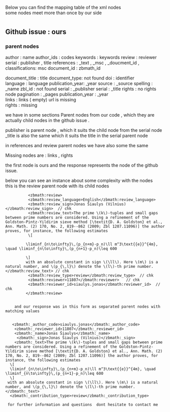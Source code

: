 Below you can find the mapping table  of the xml nodes   
some nodes meet more than once by our side   
# 

  
## Github issue : ours 


### parent nodes     
author       : name
author_ids   : codes
keywords     : keywords
review       : reviewer 
serial       : publisher , title 
references   : _text , _msc , _doucment_id , 
classifications: msc
document_id  : zbmath_id 

document_title : title
document_type: not found 
doi          : identifier  
language     : language 
publication_year: _year
source       : _source
spelling     : _name
zbl_id       :  not found 
serial       :  _publisher
serial       : _title
rights       : no rights node 
pagination   : _pages 
publication_year : _year  
links        : links ( empty) url is missing     
rights       : missing 


we have in some sections
Parent nodes from our code , which they are actually child nodes in the github issue .

publisher is parent node , which it suits the child node from
the serial node
_title is also the same which it suits the title in the serial parent node

in references and review parent nodes we have also some the same   


Missing nodes are : links , rights  
  
the first node is ours and the response represents the  node of the github issue.   

below you can see an instance about some complexity with the nodes    
this is the review parent node with its child nodes  
  
              <zbmath:review>
              <zbmath:review_language>English</zbmath:review_language>
              <zbmath:review_sign>Jonas Šiaulys (Vilnius)</zbmath:review_sign>  // chk 
              <zbmath:review_text>The prime \(k\)-tuples and small gaps between prime numbers are considered. Using a refinement of the Goldston-Pintz-Yildirim sieve method [\textit{D. A. Goldston} et al., Ann. Math. (2) 170, No. 2, 819--862 (2009; Zbl 1207.11096)] the author proves, for instance, the following estimates 
              \[

             \liminf_{n\to\infty}\,(p_{n+m}-p_n)\ll m^3\text{{e}}^{4m}, \quad \liminf_{n\to\infty}\,(p_{n+1}-p_n)\leq 600

             \]
             with an absolute constant in sign \(\ll\). Here \(m\) is a natural number, and \(p_{\,l}\) denote the \(l\)-th prime number.</zbmath:review_text> // chk 
              <zbmath:review_type>review</zbmath:review_type>  // chk 
              <zbmath:reviewer>11807</zbmath:reviewer>   // chk
              <zbmath:reviewer_id>siaulys.jonas</zbmath:reviewer_id>  // chk 
             </zbmath:review> 
            
              
        and our response was in this form as separated parent nodes with matching values   
  

       <zbmath:_author_code>siaulys.jonas</zbmath:_author_code>
    	<zbmath:_reviewer_id>11807</zbmath:_reviewer_id>
    	<zbmath:_name>Jonas Šiaulys</zbmath:_name>
	     <zbmath:_sign>Jonas Šiaulys (Vilnius)</zbmath:_sign>
    	<zbmath:_text>The prime \(k\)-tuples and small gaps between prime numbers are considered. Using a refinement of the Goldston-Pintz-Yildirim sieve method [\textit{D. A. Goldston} et al., Ann. Math. (2) 170, No. 2, 819--862 (2009; Zbl 1207.11096)] the author proves, for instance, the following estimates 
      \[
      \liminf_{n\to\infty}\,(p_{n+m}-p_n)\ll m^3\text{{e}}^{4m}, \quad \liminf_{n\to\infty}\,(p_{n+1}-p_n)\leq 600
      \]
     with an absolute constant in sign \(\ll\). Here \(m\) is a natural number, and \(p_{\,l}\) denote the \(l\)-th prime number.</zbmath:_text>
	  <zbmath:_contribution_type>review</zbmath:_contribution_type>     
  
     for further information and questions  dont hesitate to contact me 
	
	
	
	